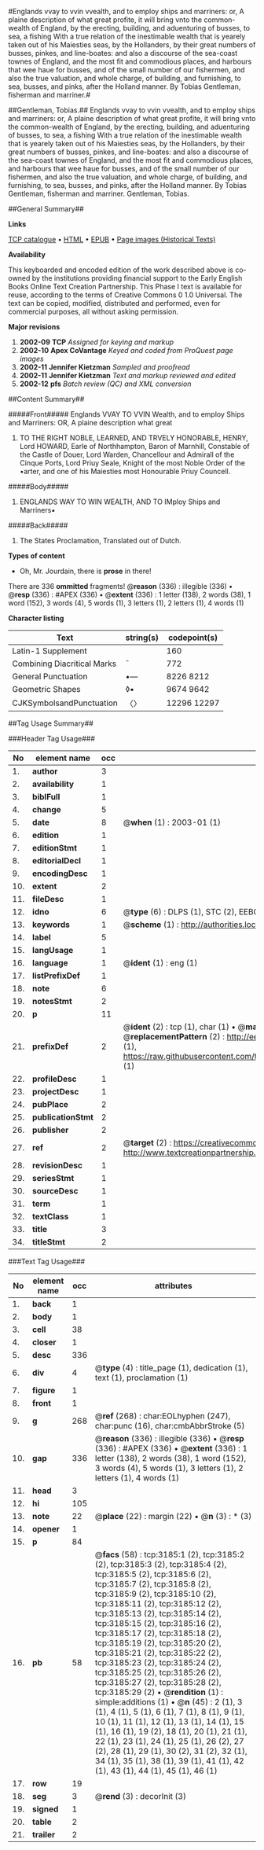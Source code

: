 #Englands vvay to vvin vvealth, and to employ ships and marriners: or, A plaine description of what great profite, it will bring vnto the common-wealth of England, by the erecting, building, and aduenturing of busses, to sea, a fishing With a true relation of the inestimable wealth that is yearely taken out of his Maiesties seas, by the Hollanders, by their great numbers of busses, pinkes, and line-boates: and also a discourse of the sea-coast townes of England, and the most fit and commodious places, and harbours that wee haue for busses, and of the small number of our fishermen, and also the true valuation, and whole charge, of building, and furnishing, to sea, busses, and pinks, after the Holland manner. By Tobias Gentleman, fisherman and marriner.#

##Gentleman, Tobias.##
Englands vvay to vvin vvealth, and to employ ships and marriners: or, A plaine description of what great profite, it will bring vnto the common-wealth of England, by the erecting, building, and aduenturing of busses, to sea, a fishing With a true relation of the inestimable wealth that is yearely taken out of his Maiesties seas, by the Hollanders, by their great numbers of busses, pinkes, and line-boates: and also a discourse of the sea-coast townes of England, and the most fit and commodious places, and harbours that wee haue for busses, and of the small number of our fishermen, and also the true valuation, and whole charge, of building, and furnishing, to sea, busses, and pinks, after the Holland manner. By Tobias Gentleman, fisherman and marriner.
Gentleman, Tobias.

##General Summary##

**Links**

[TCP catalogue](http://www.ota.ox.ac.uk/tcp/)  • 
[HTML](http://tei.it.ox.ac.uk/tcp/Texts-HTML/free/A01/A01617.html)  • 
[EPUB](http://tei.it.ox.ac.uk/tcp/Texts-EPUB/free/A01/A01617.epub) • 
[Page images (Historical Texts)](https://data.historicaltexts.jisc.ac.uk/view?pubId=eebo-99838796e&pageId=eebo-99838796e-3185-1)

**Availability**

This keyboarded and encoded edition of the
	       work described above is co-owned by the institutions
	       providing financial support to the Early English Books
	       Online Text Creation Partnership. This Phase I text is
	       available for reuse, according to the terms of Creative
	       Commons 0 1.0 Universal. The text can be copied,
	       modified, distributed and performed, even for
	       commercial purposes, all without asking permission.

**Major revisions**

1. __2002-09__ __TCP__ *Assigned for keying and markup*
1. __2002-10__ __Apex CoVantage__ *Keyed and coded from ProQuest page images*
1. __2002-11__ __Jennifer Kietzman__ *Sampled and proofread*
1. __2002-11__ __Jennifer Kietzman__ *Text and markup reviewed and edited*
1. __2002-12__ __pfs__ *Batch review (QC) and XML conversion*

##Content Summary##

#####Front#####
Englands VVAY TO VVIN Wealth, and to employ Ships and Marriners:
OR, A plaine description what great
1. TO THE RIGHT NOBLE, LEARNED, AND TRVELY HONORABLE, HENRY, Lord HOWARD, Earle of Northhampton, Baron of Marnhill, Constable of the Castle of Douer, Lord Warden, Chancellour and Admirall of the Cinque Ports, Lord Priuy Seale, Knight of the most Noble Order of the •arter, and one of his Maiesties most Honourable Priuy Councell.

#####Body#####

1. ENGLANDS WAY TO WIN WEALTH, AND TO IMploy Ships and Marriners▪

#####Back#####

1. The States Proclamation, Translated out of Dutch.

**Types of content**

  * Oh, Mr. Jourdain, there is **prose** in there!

There are 336 **ommitted** fragments! 
 @__reason__ (336) : illegible (336)  •  @__resp__ (336) : #APEX (336)  •  @__extent__ (336) : 1 letter (138), 2 words (38), 1 word (152), 3 words (4), 5 words (1), 3 letters (1), 2 letters (1), 4 words (1)

**Character listing**


|Text|string(s)|codepoint(s)|
|---|---|---|
|Latin-1 Supplement| |160|
|Combining             Diacritical Marks|̄|772|
|General Punctuation|•—|8226 8212|
|Geometric Shapes|◊▪|9674 9642|
|CJKSymbolsandPunctuation|〈〉|12296 12297|

##Tag Usage Summary##

###Header Tag Usage###

|No|element name|occ|attributes|
|---|---|---|---|
|1.|__author__|3||
|2.|__availability__|1||
|3.|__biblFull__|1||
|4.|__change__|5||
|5.|__date__|8| @__when__ (1) : 2003-01 (1)|
|6.|__edition__|1||
|7.|__editionStmt__|1||
|8.|__editorialDecl__|1||
|9.|__encodingDesc__|1||
|10.|__extent__|2||
|11.|__fileDesc__|1||
|12.|__idno__|6| @__type__ (6) : DLPS (1), STC (2), EEBO-CITATION (1), PROQUEST (1), VID (1)|
|13.|__keywords__|1| @__scheme__ (1) : http://authorities.loc.gov/ (1)|
|14.|__label__|5||
|15.|__langUsage__|1||
|16.|__language__|1| @__ident__ (1) : eng (1)|
|17.|__listPrefixDef__|1||
|18.|__note__|6||
|19.|__notesStmt__|2||
|20.|__p__|11||
|21.|__prefixDef__|2| @__ident__ (2) : tcp (1), char (1)  •  @__matchPattern__ (2) : ([0-9\-]+):([0-9IVX]+) (1), (.+) (1)  •  @__replacementPattern__ (2) : http://eebo.chadwyck.com/downloadtiff?vid=$1&page=$2 (1), https://raw.githubusercontent.com/textcreationpartnership/Texts/master/tcpchars.xml#$1 (1)|
|22.|__profileDesc__|1||
|23.|__projectDesc__|1||
|24.|__pubPlace__|2||
|25.|__publicationStmt__|2||
|26.|__publisher__|2||
|27.|__ref__|2| @__target__ (2) : https://creativecommons.org/publicdomain/zero/1.0/ (1), http://www.textcreationpartnership.org/docs/. (1)|
|28.|__revisionDesc__|1||
|29.|__seriesStmt__|1||
|30.|__sourceDesc__|1||
|31.|__term__|1||
|32.|__textClass__|1||
|33.|__title__|3||
|34.|__titleStmt__|2||


###Text Tag Usage###

|No|element name|occ|attributes|
|---|---|---|---|
|1.|__back__|1||
|2.|__body__|1||
|3.|__cell__|38||
|4.|__closer__|1||
|5.|__desc__|336||
|6.|__div__|4| @__type__ (4) : title_page (1), dedication (1), text (1), proclamation (1)|
|7.|__figure__|1||
|8.|__front__|1||
|9.|__g__|268| @__ref__ (268) : char:EOLhyphen (247), char:punc (16), char:cmbAbbrStroke (5)|
|10.|__gap__|336| @__reason__ (336) : illegible (336)  •  @__resp__ (336) : #APEX (336)  •  @__extent__ (336) : 1 letter (138), 2 words (38), 1 word (152), 3 words (4), 5 words (1), 3 letters (1), 2 letters (1), 4 words (1)|
|11.|__head__|3||
|12.|__hi__|105||
|13.|__note__|22| @__place__ (22) : margin (22)  •  @__n__ (3) : * (3)|
|14.|__opener__|1||
|15.|__p__|84||
|16.|__pb__|58| @__facs__ (58) : tcp:3185:1 (2), tcp:3185:2 (2), tcp:3185:3 (2), tcp:3185:4 (2), tcp:3185:5 (2), tcp:3185:6 (2), tcp:3185:7 (2), tcp:3185:8 (2), tcp:3185:9 (2), tcp:3185:10 (2), tcp:3185:11 (2), tcp:3185:12 (2), tcp:3185:13 (2), tcp:3185:14 (2), tcp:3185:15 (2), tcp:3185:16 (2), tcp:3185:17 (2), tcp:3185:18 (2), tcp:3185:19 (2), tcp:3185:20 (2), tcp:3185:21 (2), tcp:3185:22 (2), tcp:3185:23 (2), tcp:3185:24 (2), tcp:3185:25 (2), tcp:3185:26 (2), tcp:3185:27 (2), tcp:3185:28 (2), tcp:3185:29 (2)  •  @__rendition__ (1) : simple:additions (1)  •  @__n__ (45) : 2 (1), 3 (1), 4 (1), 5 (1), 6 (1), 7 (1), 8 (1), 9 (1), 10 (1), 11 (1), 12 (1), 13 (1), 14 (1), 15 (1), 16 (1), 19 (2), 18 (1), 20 (1), 21 (1), 22 (1), 23 (1), 24 (1), 25 (1), 26 (2), 27 (2), 28 (1), 29 (1), 30 (2), 31 (2), 32 (1), 34 (1), 35 (1), 38 (1), 39 (1), 41 (1), 42 (1), 43 (1), 44 (1), 45 (1), 46 (1)|
|17.|__row__|19||
|18.|__seg__|3| @__rend__ (3) : decorInit (3)|
|19.|__signed__|1||
|20.|__table__|2||
|21.|__trailer__|2||
